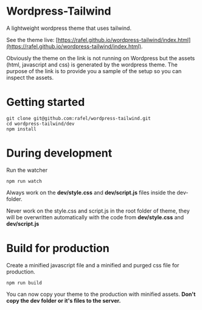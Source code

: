 # Wordpress-Tailwind
A lightweight wordpress theme that uses tailwind.

See the theme live: [https://rafel.github.io/wordpress-tailwind/index.html](https://rafel.github.io/wordpress-tailwind/index.html).

Obviously the theme on the link is not running on Wordpress but the assets (html, javascript and css) is generated by the wordpress theme. The purpose of the link is to provide you a sample of the setup so you can inspect the assets.

# Getting started

    git clone git@github.com:rafel/wordpress-tailwind.git
    cd wordpress-tailwind/dev
    npm install

# During development
Run the watcher

    npm run watch


Always work on the **dev/style.css** and **dev/script.js** files inside the dev-folder.

Never work on the style.css and script.js in the root folder of theme, they will be overwritten automatically with the code from  **dev/style.css** and **dev/script.js**

# Build for production
Create a minified javascript file and a minified and purged css file for production.

    npm run build

You can now copy your theme to the production with minified assets. **Don't copy the dev folder or it's files to the server.**
